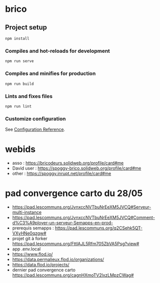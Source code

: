 # brico

## Project setup
```
npm install
```

### Compiles and hot-reloads for development
```
npm run serve
```

### Compiles and minifies for production
```
npm run build
```

### Lints and fixes files
```
npm run lint
```

### Customize configuration
See [Configuration Reference](https://cli.vuejs.org/config/).

# webids
- asso : https://bricodeurs.solidweb.org/profile/card#me
- David user : https://spoggy-brico.solidweb.org/profile/card#me
- other : https://spoggy.inrupt.net/profile/card#me

# pad convergence carto du 28/05
- https://pad.lescommuns.org/JvnxccNVTbuNrEeXM5JVCQ#Serveur-multi-instance
- https://pad.lescommuns.org/JvnxccNVTbuNrEeXM5JVCQ#Comment-d%C3%A9ployer-un-serveur-Semapps-en-prod-
- prerequis semapps : https://pad.lescommuns.org/q2CSehk5QT-VXyHNe0qzgw#
- projet git à forker https://pad.lescommuns.org/FttIAJL5Rfm705ZbVA5Psg?view#
- app .env.local
- https://www.flod.io/
- https://data.permalieux.flod.io/organizations/
- https://data.flod.io/projects/
-  dernier pad convergence carto https://pad.lescommuns.org/cagnHXmoTV2lxzLMpzCWag#

